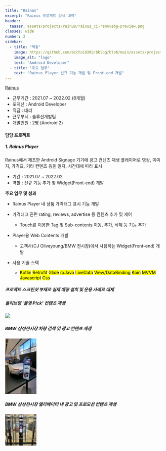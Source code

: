 ```yaml
---
title: "Rainus"
excerpt: "Rainus 프로젝트 상세 내역"
header:
  teaser: assets/projects/rainus/rainus_ci-removebg-preview.png
classes: wide
number: 3
sidebar:
  - title: "역할"
    image: https://github.com/bcchoi0202/bblog/blob/main/assets/projects/rainus/rainus_ci-removebg-preview.png?raw=true
    image_alt: "logo"
    text: "Android Developer"
  - title: "주요 업무"
    text: "Rainus Player 신규 기능 개발 및 Front-end 개발"
---
```



[Rainus](https://www.rainusbiz.com "라인어스")
- 근무기간 : 2021.07 ~ 2022.02 (8개월)
- 포지션 : Android Developer
- 직급 : 대리
- 근무부서 : 솔루션개발팀
- 개발인원 : 2명 (Android 2)

#### 담당 프로젝트
##### 1. Rainus Player
 Rainus에서 제조한 Android Signage 기기에 광고 컨텐츠 재생 플레이어로 영상, 이미지, 가격표, 기타 컨텐츠 등을 일자, 시간대에 따라 표시
  - 기간 : 2021.07 ~ 2022.02
  - 역할 : 신규 기능 추가 및 Widget(Front-end) 개발
  
  **주요 업무 및 성과**
  * Rainus Player 내 상품 가격태그 표시 기능 개발
  * 가격태그 관련 rating, reviews, advertise 등 컨텐츠 추가 및 제어
    * Touch를 이용한 Tag 및 Sub-contents 이동, 추가, 삭제 등 기능 추가
  * Player용 Web Contents 개발
    * 고객사(CJ Oliveyoung/BMW 전시장)에서 사용하는 Widget(Front-end) 개발

  * 사용 기술 스택
    * <mark>Kotlin</mark> <mark>Retrofit</mark> <mark>Glide</mark> <mark>rxJava</mark> <mark>LiveData</mark> <mark>View/DataBinding</mark> <mark>Koin</mark> <mark>MVVM</mark> <mark>Javascript</mark> <mark>Css</mark>

##### 프로젝트 스크린샷 부재로 실제 매장 설치 및 운용 사례로 대체

##### 올리브영 '올영 P!ck' 컨텐츠 재생 
<img src="https://www.rainusbiz.com/ko/wp-content/uploads/sites/2/2021/04/7ceb8d3f69000590bd09af896100cbbc-1200x900.png" width="20%">

##### BMW 삼성전시장 차량 검색 및 광고 컨텐츠 재생
<img src="https://github.com/bcchoi0202/bblog/blob/main/assets/projects/rainus/2.jpg?raw=true" width="20%">

##### BMW 삼성전시장 엘리베이터 내 광고 및 프로모션 컨텐츠 재생
<img src="https://github.com/bcchoi0202/bblog/blob/main/assets/projects/rainus/3.jpg?raw=true" width="20%">